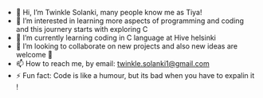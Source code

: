 - 👋 Hi, I’m Twinkle Solanki, many people know me as Tiya! 
- 👀 I’m interested in learning more aspects of programming and coding and this journery starts with exploring C 
- 🌱 I’m currently learning coding in C language at Hive helsinki
- 💞️ I’m looking to collaborate on new projects and also new ideas are welcome 🤗 
- 📫 How to reach me, by email: twinkle.solanki1@gmail.com
- ⚡ Fun fact: Code is like a humour, but its bad when you have to expalin it !

<!---
Twinkle1989/Twinkle1989 is a ✨ special ✨ repository because its `README.md` (this file) appears on your GitHub profile.
You can click the Preview link to take a look at your changes.
--->
